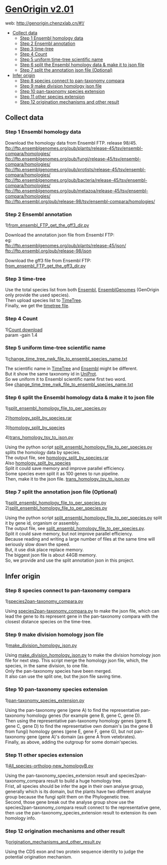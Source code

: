 # [GenOrigin v2.01](http://genorigin.chenzxlab.cn/#!/)
web: http://genorigin.chenzxlab.cn/#!/  
  * [Collect data](#collect-data)
    + [Step 1 Ensembl homology data](#step-1-ensembl-homology-data)
    + [Step 2 Ensembl annotation](#step-2-ensembl-annotation)
    + [Step 3 time-tree](#step-3-time-tree)
    + [Step 4 Count](#step-4-count)
    + [Step 5 uniform time-tree scientific name](#step-5-uniform-time-tree-scientific-name)
    + [Step 6 split the Ensembl homology data & make it to json file](#step-6-split-the-ensembl-homology-data---make-it-to-json-file)
    + [Step 7 split the annotation json file (Optional)](#step-7-split-the-annotation-json-file--optional-)
  * [Infer origin](#infer-origin)
    + [Step 8 species connect to pan-taxonomy compara](#step-8-species-connect-to-pan-taxonomy-compara)
    + [Step 9 make division homology json file](#step-9-make-division-homology-json-file)
    + [Step 10 pan-taxonomy species extension](#step-10-pan-taxonomy-species-extension)
    + [Step 11 other species extension](#step-11-other-species-extension)
    + [Step 12 origination mechanisms and other result](#step-12-origination-mechanisms-and-other-result)

## Collect data 
### Step 1 Ensembl homology data
Download the homology data from Ensembl FTP. release 98/45.  
ftp://ftp.ensemblgenomes.org/pub/plants/release-45/tsv/ensembl-compara/homologies/  
ftp://ftp.ensemblgenomes.org/pub/fungi/release-45/tsv/ensembl-compara/homologies/  
ftp://ftp.ensemblgenomes.org/pub/protists/release-45/tsv/ensembl-compara/homologies/  
ftp://ftp.ensemblgenomes.org/pub/bacteria/release-45/tsv/ensembl-compara/homologies/  
ftp://ftp.ensemblgenomes.org/pub/metazoa/release-45/tsv/ensembl-compara/homologies/  
ftp://ftp.ensembl.org/pub/release-98/tsv/ensembl-compara/homologies/  

### Step 2 Ensembl annotation
1)[from_ensembl_FTP_get_the_gff3_dir.py](https://github.com/huanananan/GenOrigin/blob/master/from_ensembl_FTP_get_the_gff3_dir.py)  

Download the annotation json file from Ensembl FTP:  
eg:  
ftp://ftp.ensemblgenomes.org/pub/plants/release-45/json/  
ftp://ftp.ensembl.org/pub/release-98/json  

Download the gff3 file from Ensembl FTP:  
[from_ensembl_FTP_get_the_gff3_dir.py](https://github.com/huanananan/GenOrigin/blob/master/from_ensembl_FTP_get_the_gff3_dir.py)  

### Step 3 time-tree
Use the total species list from both [Ensembl](www.ensembl.org), [EnsemblGenomes](www.ensemblgenomes.org) (GenOrigin only provide the used species).   
Then upload species list to [TimeTree](www.timetree.org).   
Finally, we get the [timetree file](https://github.com/huanananan/GenOrigin/tree/master/nwk).   

### Step 4 Count
1)[Count download](https://www.iro.umontreal.ca/~csuros/gene_content/count.html)  
param -gain 1.4

### Step 5 uniform time-tree scientific name
1)[change_time_tree_nwk_file_to_ensembl_species_name.txt](https://github.com/huanananan/GenOrigin/blob/master/change_time_tree_nwk_file_to_ensembl_species_name.txt)  

The scientific name in [TimeTree](timetree.org) and [Ensembl](ensembl.org) might be different.  
But it show the same taxonomy id in [UniProt](www.uniprot.org).  
So we uniform it to Ensembl scientific name first two word.  
See [change_time_tree_nwk_file_to_ensembl_species_name.txt](https://github.com/huanananan/GenOrigin/blob/master/change_time_tree_nwk_file_to_ensembl_species_name.txt)  

### Step 6 split the Ensembl homology data & make it to json file
1)[split_ensembl_homology_file_to_per_species.py](https://github.com/huanananan/GenOrigin/blob/master/split_ensembl_homology_file_to_per_species.py)  

2)[homology_split_by_species.rar](https://github.com/huanananan/GenOrigin/blob/master/homology_split_by_species.rar)   

3)[homology_split_by_species](https://github.com/huanananan/GenOrigin/tree/master/homology_split_by_species)  

4)[trans_homology_tsv_to_json.py](https://github.com/huanananan/GenOrigin/blob/master/trans_homology_tsv_to_json.py)  

Using the python script [split_ensembl_homology_file_to_per_species.py](https://github.com/huanananan/GenOrigin/blob/master/split_ensembl_homology_file_to_per_species.py) splits the homology data by species.  
The output file, see [homology_split_by_species.rar](https://github.com/huanananan/GenOrigin/blob/master/homology_split_by_species.rar)  
Also [homology_split_by_species](https://github.com/huanananan/GenOrigin/tree/master/homology_split_by_species)  
Split it could save memory and improve parallel efficiency.    
Some species even split it as 100 genes to run pipeline.    
Then, make it to the json file. [trans_homology_tsv_to_json.py](https://github.com/huanananan/GenOrigin/blob/master/trans_homology_tsv_to_json.py)  

### Step 7 split the annotation json file (Optional)
1)[split_ensembl_homology_file_to_per_species.py](https://github.com/huanananan/GenOrigin/blob/master/split_ensembl_homology_file_to_per_species.py)  
2)[split_ensembl_homology_file_to_per_species.py](https://github.com/huanananan/GenOrigin/blob/master/split_ensembl_homology_file_to_per_species.py)  

Using the python script [split_ensembl_homology_file_to_per_species.py](https://github.com/huanananan/GenOrigin/blob/master/split_ensembl_homology_file_to_per_species.py) split it by gene id, organism or assembly.    
The output file, see [split_ensembl_homology_file_to_per_species.py](https://github.com/huanananan/GenOrigin/blob/master/split_ensembl_homology_file_to_per_species.py).   
Split it could save memory, but not improve parallel efficiency.  
Because reading and writing a large number of files at the same time will seriously slow down the speed.  
But, it use disk place replace memory.  
The biggest json file is about 44GB memory.  
So, we provide and use the split annotation json in this project.  

## Infer origin
### Step 8 species connect to pan-taxonomy compara
1)[species2pan-taxonomy_compara.py](https://github.com/huanananan/GenOrigin/blob/master/species2pan-taxonomy_compara.py)  

Using [species2pan-taxonomy_compara.py](https://github.com/huanananan/GenOrigin/blob/master/species2pan-taxonomy_compara.py) to make the json file, which can lead the gene to its represent gene in the pan-taxonomy compara with the closest distance species on the time-tree.  

### Step 9 make division homology json file
1)[make_division_homology_json.py](https://github.com/huanananan/GenOrigin/blob/master/make_division_homology_json.py)  

Using [make_division_homology_json.py](https://github.com/huanananan/GenOrigin/blob/master/make_division_homology_json.py) to make the division homology json file for next step.
This script merge the homology json file, which, the species, in the same division, to one file.  
Only the pan-taxonomy species have been merged.  
It also can use the split one, but the json file saving time.  

### Step 10 pan-taxonomy species extension
1)[pan-taxonomy_species_extension.py](https://github.com/huanananan/GenOrigin/blob/master/pan-taxonomy_species_extension.py)  

Using the pan-taxonomy gene (gene A) to find the representative pan-taxonomy homology genes (for example gene B, gene C, gene D).  
Then using the representative pan-taxonomy homology genes (gene B, gene C, gene D) to find the representative own domain's (as the gene B from fungi) homology genes (gene E, gene F, gene G), but not pan-taxonomy gene (gene A)'s domain (as gene A from vetebrates).  
Finally, as above, adding the outgroup for some domain'species.

### Step 11 other species extension
1)[All_species-ortholog-new_homologyB.py](https://github.com/huanananan/GenOrigin/blob/master/All_species-ortholog-new_homologyB.py)  

Using the pan-taxonomy_species_extension result and species2pan-taxonomy_compara result to build a huge homology tree.  
Frist, all species should be infer the age in their own analyse group, generally which is its domain, but the plants have two different analyse group because the fungi split them on the Phylogenetic tree.  
Second, those gene break out the analyse group show use the species2pan-taxonomy_compara result connect to the representative gene, then use the pan-taxonomy_species_extension result to extension its own homology info.  

### Step 12 origination mechanisms and other result
1)[origination_mechanisms_and_other_result.py](https://github.com/huanananan/GenOrigin/blob/master/origination_mechanisms_and_other_result.py)  

Using the CDS exon and two protein sequence identity to judge the potential origination mechanism.  

